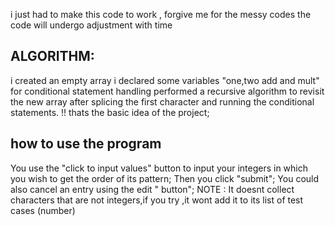 i just had to make this code to work ,
forgive me for the messy codes
the code will undergo adjustment with time
## ALGORITHM:
 i created an empty array 
 i declared some variables "one,two add and mult" for conditional statement handling
 performed a recursive algorithm to revisit the new array after splicing the first character and running the conditional statements.
!! thats the basic idea of the project;

## how to use the program
You use the "click to input values" button  to input your integers in which you wish to get the order of its pattern;
Then you click "submit";
You could also cancel an entry using the edit " button";
NOTE : It doesnt collect characters that are not integers,if you try ,it wont add it to its list of test cases (number)
